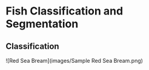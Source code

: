 # Fish Classification and Segmentation

## Classification
![Red Sea Bream](images/Sample Red Sea Bream.png)
